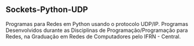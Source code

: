 ## Sockets-Python-UDP
Programas para Redes em Python usando o protocolo UDP/IP.
Programas Desenvolvidos durante as Disciplinas de Programação/Programação para Redes, na Graduação em Redes de Computadores pelo IFRN - Central.

